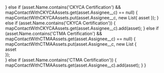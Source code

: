 } else if (asset.Name.contains('CKYCA Certification') && mapContactWithCKYCAAssets.get(asset.Assignee__c) == null) {
                    mapContactWithCKYCAAssets.put(asset.Assignee__c, new List<Asset>{
                            asset
                    });
                } else if (asset.Name.contains('CKYCA Certification')) {
                    mapContactWithCKYCAAssets.get(asset.Assignee__c).add(asset);
                } 
                else if (asset.Name.contains('CTMA Certification') && mapContactWithCTMAAssets.get(asset.Assignee__c) == null) {  
                    mapContactWithCTMAAssets.put(asset.Assignee__c, new List<Asset> {  
                            asset  
                    });  
                } else if (asset.Name.contains('CTMA Certification')) {  
                    mapContactWithCTMAAssets.get(asset.Assignee__c).add(asset);
                }
            }
